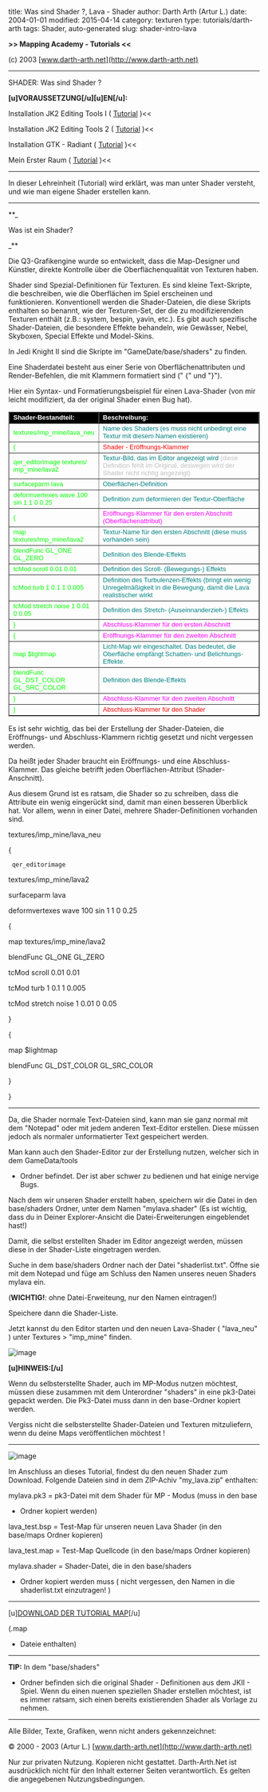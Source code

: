 ﻿title: Was sind Shader ?, Lava - Shader
author: Darth Arth (Artur L.)
date: 2004-01-01
modified: 2015-04-14
category: texturen
type: tutorials/darth-arth
tags: Shader, auto-generated
slug: shader-intro-lava

**>>
Mapping Academy - Tutorials <<**

 

(c)
2003 [www.darth-arth.net](http://www.darth-arth.net)

----

SHADER: Was sind Shader ?

**[u]VORAUSSETZUNG[/u][u]EN[/u]:**

>>
Installation JK2 Editing Tools I ( [Tutorial](../radiant/jk2_etools1.htm)
)<<

>>
Installation JK2 Editing Tools 2 ( [Tutorial](../radiant/jk2_etools2.htm)
)<<

>>
Installation GTK - Radiant ( [Tutorial](../radiant/gtk_radiant.htm)
)<<

>>
Mein Erster Raum ( [Tutorial](../mapping/firstroom/firstroom.htm) )<<

----

In
dieser Lehreinheit (Tutorial) wird erklärt, was man unter Shader versteht, und
wie man eigene Shader erstellen kann.

----

**_

Was ist ein Shader?

_**

Die Q3-Grafikengine wurde so
entwickelt, dass die Map-Designer und Künstler, direkte Kontrolle über die
Oberflächenqualität von Texturen haben.

Shader sind Spezial-Definitionen
für Texturen. Es sind kleine Text-Skripte, die beschreiben, wie die Oberflächen
im Spiel erscheinen und funktionieren. Konventionell werden die Shader-Dateien,
die diese Skripts enthalten so benannt, wie der Texturen-Set, der die zu
modifizierenden Texturen enthält (z.B.: system, bespin, yavin, etc.). Es gibt
auch spezifische Shader-Dateien, die besondere Effekte behandeln, wie Gewässer,
Nebel, Skyboxen, Special Effekte und Model-Skins.

In Jedi Knight II sind die
Skripte im "GameDate/base/shaders"
zu finden.

Eine Shaderdatei besteht aus
einer Serie von Oberflächenattributen und Render-Befehlen, die mit Klammern
formatiert sind (" {"
und "}"). 

Hier ein Syntax- und
Formatierungsbeispiel für einen Lava-Shader (von mir leicht modifiziert, da der
original Shader einen Bug hat).

<table border="1" width="100%">
 <tr>
  <td style="background-color: #000000" width="28%">
   <font color="#FFFFFF" face="Arial" size="2">
    <b>
     Shader-Bestandteil:
    </b>
   </font>
  </td>
  <td style="background-color: #000000" width="72%">
   <font color="#FFFFFF" face="Arial" size="2">
    <b>
     Beschreibung:
    </b>
   </font>
  </td>
 </tr>
 <tr>
  <td width="28%">
   <font color="#00FF00" face="Arial" size="2">
    textures/imp_mine/lava_neu
   </font>
  </td>
  <td width="72%">
   <font color="#008080" face="Arial" size="2">
    Name des Shaders
      (es muss nicht unbedingt eine Textur mit diesem Namen existieren)
   </font>
  </td>
 </tr>
 <tr>
  <td width="28%">
   <font color="#00FF00" face="Arial" size="2">
    {
   </font>
  </td>
  <td width="72%">
   <font color="#FF0000" face="Arial" size="2">
    Shader -
      Eröffnungs-Klammer
   </font>
  </td>
 </tr>
 <tr>
  <td width="28%">
   <font size="2">
    <font color="#00FF00" face="Arial">
     qer_editorimage
      textures/
    </font>
    <font color="#00FF00" face="Arial" size="2">
     imp_mine/lava2
    </font>
   </font>
  </td>
  <td width="72%">
   <font color="#008080" face="Arial" size="2">
    Textur-Bild, das
      im Editor angezeigt wird
   </font>
   <font color="#C0C0C0" face="Arial" size="2">
    (diese
      Definition fehlt im Original, deswegen wird der Shader nicht richtig
      angezeigt)
   </font>
  </td>
 </tr>
 <tr>
  <td width="28%">
   <font color="#00FF00" face="Arial" size="2">
    surfaceparm lava
   </font>
  </td>
  <td width="72%">
   <font color="#008080" face="Arial" size="2">
    Oberflächen-Definition
   </font>
  </td>
 </tr>
 <tr>
  <td width="28%">
   <font color="#00FF00" face="Arial" size="2">
    deformvertexes
      wave 100 sin 1 1 0 0.25
   </font>
  </td>
  <td width="72%">
   <font color="#008080" face="Arial" size="2">
    Definition zum
      deformieren der Textur-Oberfläche
   </font>
  </td>
 </tr>
 <tr>
  <td width="28%">
   <font color="#00FF00" face="Arial" size="2">
    {
   </font>
  </td>
  <td width="72%">
   <font color="#FF00FF" face="Arial" size="2">
    Eröffnungs-Klammer
      für den ersten Abschnitt (Oberflächenattribut)
   </font>
  </td>
 </tr>
 <tr>
  <td width="28%">
   <font color="#00FF00" face="Arial" size="2">
    map textures/imp_mine/lava2
   </font>
  </td>
  <td width="72%">
   <font color="#008080" face="Arial" size="2">
    Textur-Name für
      den ersten Abschnitt (diese muss vorhanden sein)
   </font>
  </td>
 </tr>
 <tr>
  <td width="28%">
   <font color="#00FF00" face="Arial" size="2">
    blendFunc GL_ONE
      GL_ZERO
   </font>
  </td>
  <td width="72%">
   <font color="#008080" face="Arial" size="2">
    Definition des
      Blende-Effekts
   </font>
  </td>
 </tr>
 <tr>
  <td width="28%">
   <font color="#00FF00" face="Arial" size="2">
    tcMod scroll
      0.01 0.01
   </font>
  </td>
  <td width="72%">
   <font color="#008080" face="Arial" size="2">
    Definition des
      Scroll- (Bewegungs-) Effekts
   </font>
  </td>
 </tr>
 <tr>
  <td width="28%">
   <font color="#00FF00" face="Arial" size="2">
    tcMod turb 1 0.1
      1 0.005
   </font>
  </td>
  <td width="72%">
   <font color="#008080" face="Arial" size="2">
    Definition des Turbulenzen-Effekts
      (bringt ein wenig Unregelmäßigkeit in die Bewegung, damit die Lava
      realistischer wirkt
   </font>
  </td>
 </tr>
 <tr>
  <td width="28%">
   <font color="#00FF00" face="Arial" size="2">
    tcMod stretch
      noise 1 0.01 0 0.05
   </font>
  </td>
  <td width="72%">
   <font color="#008080" face="Arial" size="2">
    Definition des
      Stretch- (Auseinnanderzieh-) Effekts
   </font>
  </td>
 </tr>
 <tr>
  <td width="28%">
   <font color="#00FF00" face="Arial" size="2">
    }
   </font>
  </td>
  <td width="72%">
   <font color="#FF00FF" face="Arial" size="2">
    Abschluss-Klammer
      für den ersten Abschnitt
   </font>
  </td>
 </tr>
 <tr>
  <td width="28%">
   <font color="#00FF00" face="Arial" size="2">
    {
   </font>
  </td>
  <td width="72%">
   <font color="#FF00FF" face="Arial" size="2">
    Eröffnungs-Klammer
      für den zweiten Abschnitt
   </font>
  </td>
 </tr>
 <tr>
  <td width="28%">
   <font color="#00FF00" face="Arial" size="2">
    map $lightmap
   </font>
  </td>
  <td width="72%">
   <font color="#008080" face="Arial" size="2">
    Licht-Map wir
      eingeschaltet. Das bedeutet, die Oberfläche empfängt Schatten- und
      Belichtungs-Effekte.
   </font>
  </td>
 </tr>
 <tr>
  <td width="28%">
   <font color="#00FF00" face="Arial" size="2">
    blendFunc
      GL_DST_COLOR GL_SRC_COLOR
   </font>
  </td>
  <td width="72%">
   <font color="#008080" face="Arial" size="2">
    Definition des
      Blende-Effekts
   </font>
  </td>
 </tr>
 <tr>
  <td width="28%">
   <font color="#00FF00" face="Arial" size="2">
    }
   </font>
  </td>
  <td width="72%">
   <font color="#FF00FF" face="Arial" size="2">
    Abschluss-Klammer
      für den zweiten Abschnitt
   </font>
  </td>
 </tr>
 <tr>
  <td width="28%">
   <font color="#00FF00" face="Arial" size="2">
    }
   </font>
  </td>
  <td width="72%">
   <font color="#FF0000" face="Arial" size="2">
    Abschluss-Klammer
      für den Shader
   </font>
  </td>
 </tr>
</table>

 

Es
ist sehr wichtig, das bei der Erstellung der Shader-Dateien, die Eröffnungs-
und Abschluss-Klammern richtig gesetzt und nicht vergessen werden. 

Da
heißt jeder Shader braucht ein Eröffnungs- und eine Abschluss-Klammer. Das
gleiche betrifft jeden Oberflächen-Attribut (Shader-Anschnitt). 

Aus
diesem Grund ist es ratsam, die Shader so zu schreiben, dass die Attribute ein
wenig eingerückt sind, damit man einen besseren Überblick hat. Vor allem, wenn
in einer Datei, mehrere Shader-Definitionen vorhanden sind.

 

textures/imp_mine/lava_neu

{

     qer_editorimage
textures/imp_mine/lava2

   
surfaceparm lava

   
deformvertexes wave 100 sin 1 1 0 0.25

   
{

   
map textures/imp_mine/lava2

   
blendFunc GL_ONE GL_ZERO

   
tcMod scroll 0.01 0.01

   
tcMod turb 1 0.1 1 0.005

   
tcMod stretch noise 1 0.01 0 0.05

   
}

   
{

   
map $lightmap

   
blendFunc GL_DST_COLOR GL_SRC_COLOR

   
}

}

----

 

Da,
die Shader normale Text-Dateien sind, kann man sie ganz normal mit dem
"Notepad" oder mit jedem anderen Text-Editor erstellen. Diese müssen
jedoch als normaler unformatierter Text gespeichert werden. 

 

Man
kann auch den Shader-Editor zur der Erstellung nutzen, welcher sich in dem GameData/tools
- Ordner befindet. Der ist aber schwer zu bedienen und hat einige nervige Bugs.

 

Nach
dem wir unseren Shader erstellt haben, speichern wir die Datei in den base/shaders
Ordner, unter dem Namen "mylava.shader"
(Es ist wichtig, dass du in Deiner Explorer-Ansicht die Datei-Erweiterungen
eingeblendet hast!)

 

Damit,
die selbst erstellten Shader im Editor angezeigt werden, müssen diese in der
Shader-Liste eingetragen werden. 

Suche
in dem base/shaders
Ordner nach der Datei "shaderlist.txt".
Öffne sie mit dem Notepad und füge am Schluss den Namen unseres neuen Shaders mylava
ein.

 

(**WICHTIG!**:
ohne Datei-Erweiteung, nur den Namen eintragen!)

 

Speichere
dann die Shader-Liste. 

 

Jetzt
kannst du den Editor starten und den neuen Lava-Shader ( "lava_neu"
) unter Textures >
"imp_mine"
finden.

 

![image]({static}lava.jpg)

 

**[u]HINWEIS:[/u]**

Wenn
du selbsterstellte Shader, auch im MP-Modus nutzen möchtest, müssen diese
zusammen mit dem Unterordner "shaders"
in eine pk3-Datei gepackt werden. Die Pk3-Datei muss dann in den base-Ordner
kopiert werden. 

 

Vergiss
nicht die selbsterstellte Shader-Dateien und Texturen mitzuliefern, wenn du
deine Maps veröffentlichen möchtest !

 

----

![image]({static}lava_map.jpg)

 

Im
Anschluss an dieses Tutorial, findest du den neuen Shader zum Download. Folgende
Dateien sind in dem ZIP-Achiv "my_lava.zip"
enthalten:

 

mylava.pk3
= pk3-Datei mit dem Shader für MP - Modus (muss in den base
- Ordner kopiert werden)

lava_test.bsp
= Test-Map für unseren neuen Lava Shader (in den base/maps
Ordner kopieren)

lava_test.map
= Test-Map Quellcode (in den base/maps
Ordner kopieren)

mylava.shader
= Shader-Datei, die in den base/shaders
- Ordner kopiert werden muss ( nicht vergessen, den Namen in die shaderlist.txt
einzutragen! )

 

----

[u][DOWNLOAD
DER TUTORIAL MAP](../downloads/my_lava.zip)[/u]

(.map
- Dateie enthalten)

----

**TIP:**
 In dem "base/shaders"
- Ordner befinden sich die original Shader - Definitionen aus dem JKII - Spiel.
Wenn du einen nuenen speziellen Shader erstellen möchtest, ist es immer ratsam,
sich einen bereits existierenden Shader als Vorlage zu nehmen.

----

Alle
  Bilder, Texte, Grafiken, wenn nicht anders gekennzeichnet: 

©
  2000 - 2003 (Artur L.) [www.darth-arth.net](http://www.darth-arth.net)

Nur
  zur privaten Nutzung. Kopieren nicht gestattet. Darth-Arth.Net ist ausdrücklich
  nicht für den Inhalt externer Seiten verantwortlich. Es gelten die
  angegebenen Nutzungsbedingungen.

